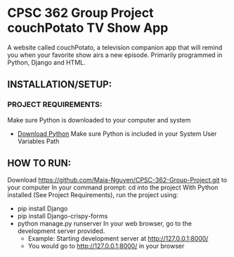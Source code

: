 # CPSC 362 Group Project couchPotato TV Show App
A website called couchPotato, a television companion app that will remind you when your favorite show airs a new episode. Primarily programmed in Python, Django and HTML.
## INSTALLATION/SETUP:
### PROJECT REQUIREMENTS:
Make sure Python is downloaded to your computer and system
* [Download Python](https://www.python.org/downloads/)
Make sure Python is included in your System User Variables Path

## HOW TO RUN:
Download https://github.com/Maia-Nguyen/CPSC-362-Group-Project.git to your computer
In your command prompt:
    cd into the project
With Python installed (See Project Requirements), run the project using:
* pip install Django
* pip install Django-crispy-forms
* python manage.py runserver
In your web browser, go to the development server provided.
  * Example: Starting development server at http://127.0.0.1:8000/
  * You would go to http://127.0.0.1:8000/ in your browser
